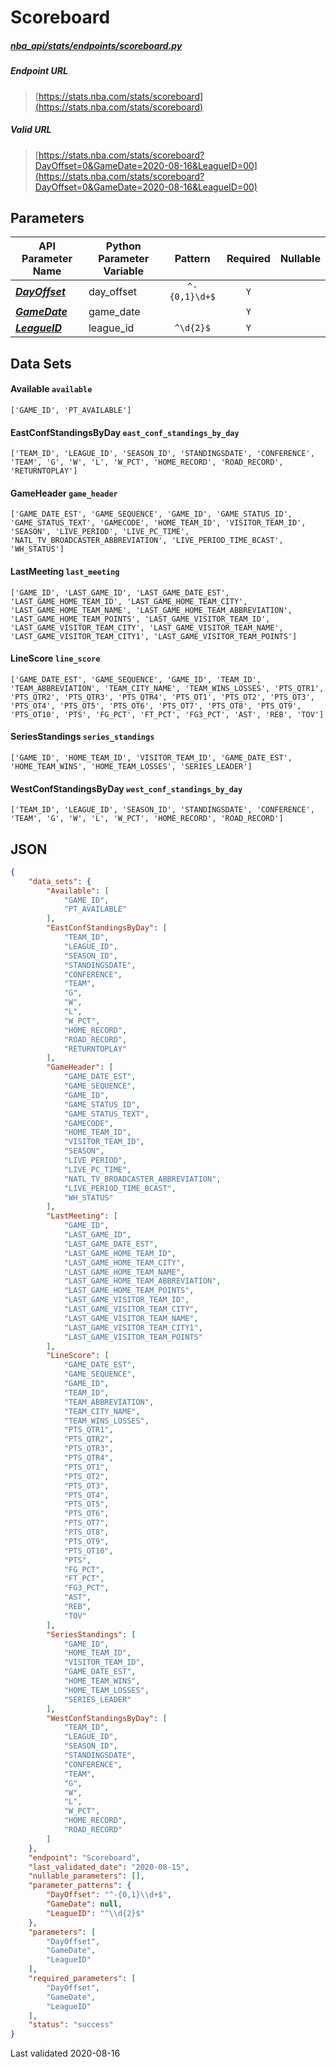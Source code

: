 # Scoreboard
##### [nba_api/stats/endpoints/scoreboard.py](https://github.com/swar/nba_api/blob/master/nba_api/stats/endpoints/scoreboard.py)

##### Endpoint URL
>[https://stats.nba.com/stats/scoreboard](https://stats.nba.com/stats/scoreboard)

##### Valid URL
>[https://stats.nba.com/stats/scoreboard?DayOffset=0&GameDate=2020-08-16&LeagueID=00](https://stats.nba.com/stats/scoreboard?DayOffset=0&GameDate=2020-08-16&LeagueID=00)

## Parameters
API Parameter Name | Python Parameter Variable | Pattern | Required | Nullable
------------ | ------------ | :-----------: | :---: | :---:
[_**DayOffset**_](https://github.com/swar/nba_api/blob/master/docs/nba_api/stats/library/parameters.md#DayOffset) | day_offset | `^-{0,1}\d+$` | `Y` |  | 
[_**GameDate**_](https://github.com/swar/nba_api/blob/master/docs/nba_api/stats/library/parameters.md#GameDate) | game_date |  | `Y` |  | 
[_**LeagueID**_](https://github.com/swar/nba_api/blob/master/docs/nba_api/stats/library/parameters.md#LeagueID) | league_id | `^\d{2}$` | `Y` |  | 

## Data Sets
#### Available `available`
```text
['GAME_ID', 'PT_AVAILABLE']
```

#### EastConfStandingsByDay `east_conf_standings_by_day`
```text
['TEAM_ID', 'LEAGUE_ID', 'SEASON_ID', 'STANDINGSDATE', 'CONFERENCE', 'TEAM', 'G', 'W', 'L', 'W_PCT', 'HOME_RECORD', 'ROAD_RECORD', 'RETURNTOPLAY']
```

#### GameHeader `game_header`
```text
['GAME_DATE_EST', 'GAME_SEQUENCE', 'GAME_ID', 'GAME_STATUS_ID', 'GAME_STATUS_TEXT', 'GAMECODE', 'HOME_TEAM_ID', 'VISITOR_TEAM_ID', 'SEASON', 'LIVE_PERIOD', 'LIVE_PC_TIME', 'NATL_TV_BROADCASTER_ABBREVIATION', 'LIVE_PERIOD_TIME_BCAST', 'WH_STATUS']
```

#### LastMeeting `last_meeting`
```text
['GAME_ID', 'LAST_GAME_ID', 'LAST_GAME_DATE_EST', 'LAST_GAME_HOME_TEAM_ID', 'LAST_GAME_HOME_TEAM_CITY', 'LAST_GAME_HOME_TEAM_NAME', 'LAST_GAME_HOME_TEAM_ABBREVIATION', 'LAST_GAME_HOME_TEAM_POINTS', 'LAST_GAME_VISITOR_TEAM_ID', 'LAST_GAME_VISITOR_TEAM_CITY', 'LAST_GAME_VISITOR_TEAM_NAME', 'LAST_GAME_VISITOR_TEAM_CITY1', 'LAST_GAME_VISITOR_TEAM_POINTS']
```

#### LineScore `line_score`
```text
['GAME_DATE_EST', 'GAME_SEQUENCE', 'GAME_ID', 'TEAM_ID', 'TEAM_ABBREVIATION', 'TEAM_CITY_NAME', 'TEAM_WINS_LOSSES', 'PTS_QTR1', 'PTS_QTR2', 'PTS_QTR3', 'PTS_QTR4', 'PTS_OT1', 'PTS_OT2', 'PTS_OT3', 'PTS_OT4', 'PTS_OT5', 'PTS_OT6', 'PTS_OT7', 'PTS_OT8', 'PTS_OT9', 'PTS_OT10', 'PTS', 'FG_PCT', 'FT_PCT', 'FG3_PCT', 'AST', 'REB', 'TOV']
```

#### SeriesStandings `series_standings`
```text
['GAME_ID', 'HOME_TEAM_ID', 'VISITOR_TEAM_ID', 'GAME_DATE_EST', 'HOME_TEAM_WINS', 'HOME_TEAM_LOSSES', 'SERIES_LEADER']
```

#### WestConfStandingsByDay `west_conf_standings_by_day`
```text
['TEAM_ID', 'LEAGUE_ID', 'SEASON_ID', 'STANDINGSDATE', 'CONFERENCE', 'TEAM', 'G', 'W', 'L', 'W_PCT', 'HOME_RECORD', 'ROAD_RECORD']
```


## JSON
```json
{
    "data_sets": {
        "Available": [
            "GAME_ID",
            "PT_AVAILABLE"
        ],
        "EastConfStandingsByDay": [
            "TEAM_ID",
            "LEAGUE_ID",
            "SEASON_ID",
            "STANDINGSDATE",
            "CONFERENCE",
            "TEAM",
            "G",
            "W",
            "L",
            "W_PCT",
            "HOME_RECORD",
            "ROAD_RECORD",
            "RETURNTOPLAY"
        ],
        "GameHeader": [
            "GAME_DATE_EST",
            "GAME_SEQUENCE",
            "GAME_ID",
            "GAME_STATUS_ID",
            "GAME_STATUS_TEXT",
            "GAMECODE",
            "HOME_TEAM_ID",
            "VISITOR_TEAM_ID",
            "SEASON",
            "LIVE_PERIOD",
            "LIVE_PC_TIME",
            "NATL_TV_BROADCASTER_ABBREVIATION",
            "LIVE_PERIOD_TIME_BCAST",
            "WH_STATUS"
        ],
        "LastMeeting": [
            "GAME_ID",
            "LAST_GAME_ID",
            "LAST_GAME_DATE_EST",
            "LAST_GAME_HOME_TEAM_ID",
            "LAST_GAME_HOME_TEAM_CITY",
            "LAST_GAME_HOME_TEAM_NAME",
            "LAST_GAME_HOME_TEAM_ABBREVIATION",
            "LAST_GAME_HOME_TEAM_POINTS",
            "LAST_GAME_VISITOR_TEAM_ID",
            "LAST_GAME_VISITOR_TEAM_CITY",
            "LAST_GAME_VISITOR_TEAM_NAME",
            "LAST_GAME_VISITOR_TEAM_CITY1",
            "LAST_GAME_VISITOR_TEAM_POINTS"
        ],
        "LineScore": [
            "GAME_DATE_EST",
            "GAME_SEQUENCE",
            "GAME_ID",
            "TEAM_ID",
            "TEAM_ABBREVIATION",
            "TEAM_CITY_NAME",
            "TEAM_WINS_LOSSES",
            "PTS_QTR1",
            "PTS_QTR2",
            "PTS_QTR3",
            "PTS_QTR4",
            "PTS_OT1",
            "PTS_OT2",
            "PTS_OT3",
            "PTS_OT4",
            "PTS_OT5",
            "PTS_OT6",
            "PTS_OT7",
            "PTS_OT8",
            "PTS_OT9",
            "PTS_OT10",
            "PTS",
            "FG_PCT",
            "FT_PCT",
            "FG3_PCT",
            "AST",
            "REB",
            "TOV"
        ],
        "SeriesStandings": [
            "GAME_ID",
            "HOME_TEAM_ID",
            "VISITOR_TEAM_ID",
            "GAME_DATE_EST",
            "HOME_TEAM_WINS",
            "HOME_TEAM_LOSSES",
            "SERIES_LEADER"
        ],
        "WestConfStandingsByDay": [
            "TEAM_ID",
            "LEAGUE_ID",
            "SEASON_ID",
            "STANDINGSDATE",
            "CONFERENCE",
            "TEAM",
            "G",
            "W",
            "L",
            "W_PCT",
            "HOME_RECORD",
            "ROAD_RECORD"
        ]
    },
    "endpoint": "Scoreboard",
    "last_validated_date": "2020-08-15",
    "nullable_parameters": [],
    "parameter_patterns": {
        "DayOffset": "^-{0,1}\\d+$",
        "GameDate": null,
        "LeagueID": "^\\d{2}$"
    },
    "parameters": [
        "DayOffset",
        "GameDate",
        "LeagueID"
    ],
    "required_parameters": [
        "DayOffset",
        "GameDate",
        "LeagueID"
    ],
    "status": "success"
}
```

Last validated 2020-08-16